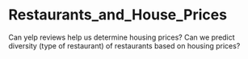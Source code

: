 # Restaurants_and_House_Prices
Can yelp reviews help us determine housing prices? Can we predict diversity (type of restaurant) of restaurants based on housing prices?

